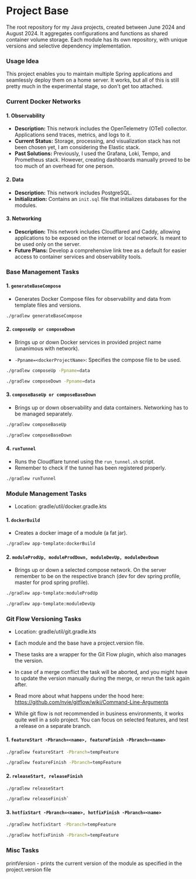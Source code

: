 # Project Base

The root repository for my Java projects, created between June 2024 and August 2024. It aggregates configurations and
functions as shared container volume storage.
Each module has its own repository, with unique versions and selective dependency implementation.

### Usage Idea

This project enables you to maintain multiple Spring applications and seamlessly deploy them on a home server.
It works, but all of this is still pretty much in the experimental stage, so don't get too attached.

### Current Docker Networks

#### 1. Observability

- **Description:** This network includes the OpenTelemetry (OTel) collector. Applications send traces, metrics, and logs
  to it.
- **Current Status:** Storage, processing, and visualization stack has not been chosen yet, I am considering the Elastic
  stack.
- **Past Solutions:** Previously, I used the Grafana, Loki, Tempo, and Prometheus stack. However, creating dashboards
  manually proved to be too much of an overhead for one person.

#### 2. Data

- **Description:** This network includes PostgreSQL.
- **Initialization:** Contains an `init.sql` file that initializes databases for the modules.

#### 3. Networking

- **Description:** This network includes Cloudflared and Caddy, allowing applications to be exposed on the internet or
  local network. Is meant to be used only on the server.
- **Future Plans:** Develop a comprehensive link tree as a default for easier access to container services and
  observability tools.

### Base Management Tasks

#### 1. `generateBaseCompose`

- Generates Docker Compose files for observability and data from template files and versions.

``` sh
./gradlew generateBaseCompose 
```

#### 2. `composeUp or composeDown`

- Brings up or down Docker services in provided project name (unanimous with network).

- `-Ppname=<dockerProjectName>`: Specifies the compose file to be used.

``` sh
./gradlew composeUp -Ppname=data 
```

``` sh
./gradlew composeDown -Ppname=data 
```

#### 3. `composeBaseUp or composeBaseDown`

- Brings up or down observability and data containers. Networking has to be managed separately.

``` sh
./gradlew composeBaseUp 
```

``` sh
./gradlew composeBaseDown 
```

#### 4. `runTunnel`

- Runs the Cloudflare tunnel using the `run_tunnel.sh` script.
- Remember to check if the tunnel has been registered properly.

``` sh
./gradlew runTunnel 
```

### Module Management Tasks

- Location: gradle/util/docker.gradle.kts

#### 1. `dockerBuild`

- Creates a docker image of a module (a fat jar).

``` sh
./gradlew app-template:dockerBuild
```

#### 2. `moduleProdUp, moduleProdDown, moduleDevUp, moduleDevDown`

- Brings up or down a selected compose network. On the server remember to be on the
  respective branch (dev for dev spring profile, master for prod spring profile).

``` sh
./gradlew app-template:moduleProdUp
```

``` sh
./gradlew app-template:moduleDevUp
```

### Git Flow Versioning Tasks

- Location: gradle/util/git.gradle.kts

- Each module and the base have a project.version file.
- These tasks are a wrapper for the Git Flow plugin, which also manages the version.
- In case of a merge conflict the task will be aborted, and you might have to update the
  version manually during the merge, or rerun the task again after.
- Read more about what happens under the hood here: https://github.com/nvie/gitflow/wiki/Command-Line-Arguments
- While git flow is not recommended in business environments, it works quite well in a solo project. You can focus on
  selected features, and test a release on a separate branch.

#### 1. `featureStart -Pbranch=<name>, featureFinish -Pbranch=<name>`

``` sh
./gradlew featureStart -Pbranch=tempFeature
```

``` sh
./gradlew featureFinish -Pbranch=tempFeature
```

#### 2. `releaseStart, releaseFinish`

``` sh
./gradlew releaseStart
```

``` sh
./gradlew releaseFinish`
```

#### 3. `hotfixStart -Pbranch=<name>, hotfixFinish -Pbranch=<name>`

``` sh
./gradlew hotfixStart -Pbranch=tempFeature
```

``` sh
./gradlew hotfixFinish -Pbranch=tempFeature
```

### Misc Tasks

printVersion - prints the current version of the module as specified in the project.version file